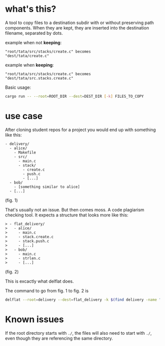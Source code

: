 # what's this?

A tool to copy files to a destination subdir with or without preserving path
components. When they are kept, they are inserted into the destination
filename, separated by dots.

example when not **keeping**:

```
"root/tata/src/stacks/create.c" becomes
"dest/tata/create.c"
```

example when **keeping**:

```
"root/tata/src/stacks/create.c" becomes
"dest/tata/src.stacks.create.c"
```

Basic usage:

```sh
cargo run -- --root=ROOT_DIR --dest=DEST_DIR [-k] FILES_TO_COPY
```

# use case

After cloning student repos for a project you would end up with something like this:

```
- delivery/
  - alice/
    - Makefile
    - src/
      - main.c
      - stack/
        - create.c
        - push.c
        - [...]
  - bob/
    - [something similar to alice]
  - [...]
```

(fig. 1)

That's usually not an issue. But then comes moss. A code plagiarism checking tool.
It expects a structure that looks more like this:

```
> - flat_delivery/
>   - alice/
>     - main.c
>     - stack.create.c
>     - stack.push.c
>     - [...]
>   - bob/
>     - main.c
>     - strlen.c
>     - [...]
```

(fig. 2)

This is excactly what delflat does.

The command to go from fig. 1 to fig. 2 is

```sh
delflat --root=delivery --dest=flat_delivery -k $(find delivery -name "*.c")
```

# Known issues

If the root directory starts with `./`, the files will also need to start with `./`,
even though they are referencing the same directory.
